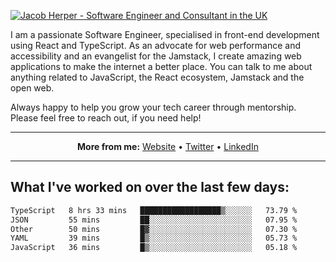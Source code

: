 [![Jacob Herper - Software Engineer and Consultant in the UK](https://res.cloudinary.com/jacobherper/image/upload/v1641506277/gh-image.png)](https://jacobherper.com/)

I am a passionate Software Engineer, specialised in front-end development using React and TypeScript. As an advocate for web performance and accessibility and an evangelist for the Jamstack, I create amazing web applications to make the internet a better place. You can talk to me about anything related to JavaScript, the React ecosystem, Jamstack and the open web.

Always happy to help you grow your tech career through mentorship. Please feel free to reach out, if you need help!

---

<p align="center">
  <strong>More from me:</strong> 
  <a href="https://jacobherper.com/">Website</a> •
  <a href="https://twitter.com/intent/follow?screen_name=jakeherp&tw_p=followbutton">Twitter</a> •
  <a href="https://www.linkedin.com/in/jacobherper/">LinkedIn</a>
</p>

---

## What I've worked on over the last few days:

<!--START_SECTION:waka-->

```txt
TypeScript   8 hrs 33 mins   ██████████████████▒░░░░░░   73.79 %
JSON         55 mins         ██░░░░░░░░░░░░░░░░░░░░░░░   07.95 %
Other        50 mins         █▓░░░░░░░░░░░░░░░░░░░░░░░   07.30 %
YAML         39 mins         █▒░░░░░░░░░░░░░░░░░░░░░░░   05.73 %
JavaScript   36 mins         █▒░░░░░░░░░░░░░░░░░░░░░░░   05.18 %
```

<!--END_SECTION:waka-->
